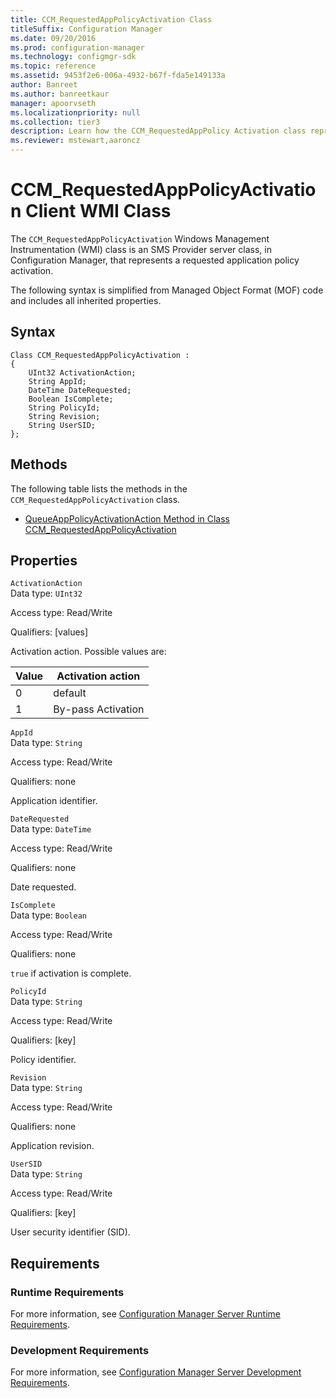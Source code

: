 ```yaml
---
title: CCM_RequestedAppPolicyActivation Class
titleSuffix: Configuration Manager
ms.date: 09/20/2016
ms.prod: configuration-manager
ms.technology: configmgr-sdk
ms.topic: reference
ms.assetid: 9453f2e6-006a-4932-b67f-fda5e149133a
author: Banreet
ms.author: banreetkaur
manager: apoorvseth
ms.localizationpriority: null
ms.collection: tier3
description: Learn how the CCM_RequestedAppPolicy Activation class represents a requested application policy activation.
ms.reviewer: mstewart,aaroncz 
---
```

# CCM_RequestedAppPolicyActivation Client WMI Class
The `CCM_RequestedAppPolicyActivation` Windows Management Instrumentation (WMI) class is an SMS Provider server class, in Configuration Manager, that represents a requested application policy activation.  

 The following syntax is simplified from Managed Object Format (MOF) code and includes all inherited properties.  

## Syntax  

```  
Class CCM_RequestedAppPolicyActivation :    
{  
    UInt32 ActivationAction;  
    String AppId;  
    DateTime DateRequested;  
    Boolean IsComplete;  
    String PolicyId;  
    String Revision;  
    String UserSID;  
};  
```  

## Methods  
 The following table lists the methods in the `CCM_RequestedAppPolicyActivation` class.  

-   [QueueAppPolicyActivationAction Method in Class CCM_RequestedAppPolicyActivation](../../../../../develop/reference/core/clients/sdk/queueapppolicyactivationaction-method-in-class-ccm_requestedapppolicyactivation.md)  

## Properties  
 `ActivationAction`  
 Data type: `UInt32`  

 Access type: Read/Write  

 Qualifiers: [values]  

 Activation action. Possible values are:  

|Value|Activation action|  
|-|-|  
|0|default|  
|1|By-pass Activation|  

 `AppId`  
 Data type: `String`  

 Access type: Read/Write  

 Qualifiers: none  

 Application identifier.    

 `DateRequested`  
 Data type: `DateTime`  

 Access type: Read/Write  

 Qualifiers: none  

 Date requested.    

 `IsComplete`  
 Data type: `Boolean`  

 Access type: Read/Write  

 Qualifiers: none  

 `true` if activation is complete.    

 `PolicyId`  
 Data type: `String`  

 Access type: Read/Write  

 Qualifiers: [key]  

 Policy identifier.    

 `Revision`  
 Data type: `String`  

 Access type: Read/Write  

 Qualifiers: none  

 Application revision.    

 `UserSID`  
 Data type: `String`  

 Access type: Read/Write  

 Qualifiers: [key]  

 User security identifier (SID).    

## Requirements  

### Runtime Requirements  
 For more information, see [Configuration Manager Server Runtime Requirements](../../../../../develop/core/reqs/server-runtime-requirements.md).  

### Development Requirements  
 For more information, see [Configuration Manager Server Development Requirements](../../../../../develop/core/reqs/server-development-requirements.md).  
